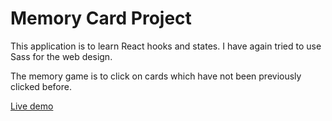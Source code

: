# Memory Card Project

This application is to learn React hooks and states. I have again tried to use Sass for the web design.

The memory game is to click on cards which have not been previously clicked before.

[Live demo](https://carr0t02.github.io/memory-card/)
